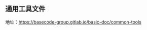 ## 通用工具文件

地址：[https://basecode-group.gitlab.io/basic-doc/common-tools ](https://basecode-group.gitlab.io/basic-doc/common-tools )